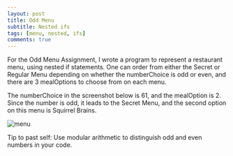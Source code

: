 ```yaml
---
layout: post
title: Odd Menu
subtitle: Nested ifs
tags: [menu, nested, ifs]
comments: true
---
```


For the Odd Menu Assignment, I wrote a program to represent a restaurant menu, using nested if statements. 
One can order from either the Secret or Regular Menu depending on whether the numberChoice is odd or even, and there are 3 mealOptions to choose from on each menu.

The numberChoice in the screenshot below is 61, and the mealOption is 2. Since the number is odd, it leads to the Secret Menu, and the second option on this menu is Squirrel Brains.

![menu](http://Rebecca-ET.github.io/img/menu.PNG)

Tip to past self: Use modular arithmetic to distinguish odd and even numbers in your code.
